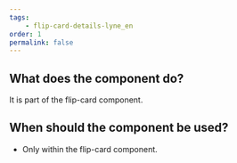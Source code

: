```yaml
---
tags: 
    - flip-card-details-lyne_en
order: 1
permalink: false
---
```


## What does the component do?
It is part of the flip-card component.

## When should the component be used?
* Only within the flip-card component.